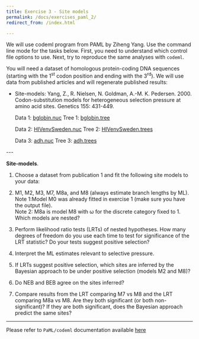```yaml
---
title: Exercise 3 - Site models
permalink: /docs/exercises_paml_2/
redirect_from: /index.html

---
```

<p>We will use codeml program from PAML by Ziheng Yang. Use the command line mode for the tasks below. First, you need to understand which control file options to use. Next, try to reproduce the same analyses with <code>codeml</code>.</p>
<p>You will need a dataset of homologous protein-coding DNA sequences (starting with the 1<sup>st</sup> codon position and ending with the 3<sup>rd</sup>). We will use data from published articles and will regenerate published results: </p>

<ul>
<li><p>Site-models: Yang, Z., R. Nielsen, N. Goldman, A.-M. K. Pedersen. 2000. Codon-substitution models for heterogeneous selection pressure at amino acid sites. Genetics 155: 431-449. <br>

Data 1: <a href="../../tutorial_data/tutorial02_paml/bglobin.nuc">bglobin.nuc</a> Tree 1:
<a href="../../tutorial_data/tutorial02_paml/bglobin.trees">bglobin.tree</a> <br>

Data 2: <a href="../../tutorial_data/tutorial02_paml/HIVenvSweden.nuc">HIVenvSweden.nuc</a>
Tree 2: <a href="../../tutorial_data/tutorial02_paml/HIVenvSweden.trees">HIVenvSweden.trees</a><br>

Data 3: <a href="../../tutorial_data/tutorial02_paml/adh.nuc">adh.nuc</a>
 Tree 3: <a href="../../tutorial_data/tutorial02_paml/adh.trees">adh.trees</a></p></li>
</ul>
---

<p><strong>Site-models</strong>.</p>


1. Choose a dataset from publication 1 and fit the following site models to your data:

2. M1, M2, M3, M7, M8a, and M8 (always estimate branch lengths by ML).
Note 1:Model M0 was already fitted in exercise 1 (make sure you have the output file).  
Note 2: M8a is model M8 with ω for the discrete category fixed to 1.
Which models are nested?

3. Perform likelihood ratio tests (LRTs) of nested hypotheses.
How many degrees of freedom do you use each time to test for significance of the LRT statistic?
Do your tests suggest positive selection?

4. Interpret the ML estimates relevant to selective pressure.

5. If LRTs suggest positive selection, which sites are inferred by the Bayesian approach to be under positive selection (models M2 and M8)?

6. Do NEB and BEB agree on the sites inferred?

7. Compare results from the LRT comparing M7 vs M8 and the LRT comparing M8a vs M8. Are they both significant (or both non-significant)? If they are both significant, does the Bayesian approach predict the same sites?

---

Please refer to <code>PaML/codeml</code> documentation available [here](http://abacus.gene.ucl.ac.uk/software/pamlDOC.pdf)
